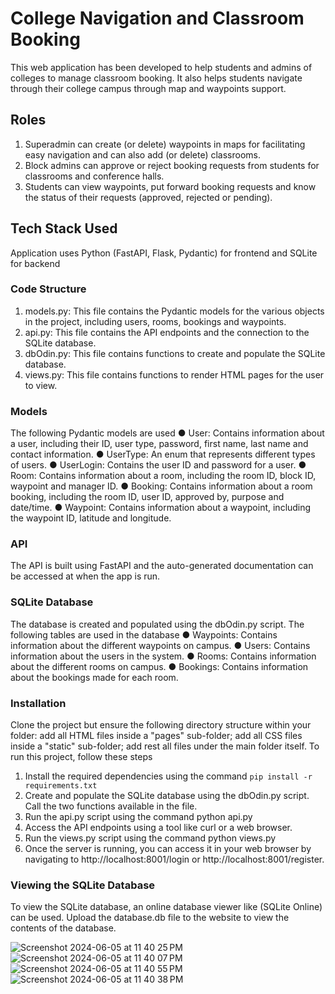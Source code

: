 # College Navigation and Classroom Booking
This web application has been developed to help students and admins of colleges to manage classroom booking. It also helps students navigate through their college campus through map and waypoints support. 

## Roles

1. Superadmin can create (or delete) waypoints in maps for facilitating easy navigation and can also add (or delete) classrooms.
2. Block admins can approve or reject booking requests from students for classrooms and conference halls.
3. Students can view waypoints, put forward booking requests and know the status of their requests (approved, rejected or pending).

## Tech Stack Used

Application uses Python (FastAPI, Flask, Pydantic) for frontend and SQLite for backend

### Code Structure
1. models.py: This file contains the Pydantic models for the various objects in the project, including users, rooms, bookings and waypoints.
2. api.py: This file contains the API endpoints and the connection to the SQLite database.
3. dbOdin.py: This file contains functions to create and populate the SQLite database.
4. views.py: This file contains functions to render HTML pages for the user to view.

### Models
The following Pydantic models are used
● User: Contains information about a user, including their ID, user type, password, first name, last name and contact information.
● UserType: An enum that represents different types of users.
● UserLogin: Contains the user ID and password for a user.
● Room: Contains information about a room, including the room ID, block ID, waypoint and manager ID.
● Booking: Contains information about a room booking, including the room ID, user ID, approved by, purpose and date/time.
● Waypoint: Contains information about a waypoint, including the waypoint ID, latitude and longitude.

### API
The API is built using FastAPI and the auto-generated documentation can be accessed at when the app is run.

### SQLite Database
The database is created and populated using the dbOdin.py script.
The following tables are used in the database
● Waypoints: Contains information about the different waypoints on campus.
● Users: Contains information about the users in the system.
● Rooms: Contains information about the different rooms on campus.
● Bookings: Contains information about the bookings made for each room.

### Installation
Clone the project but ensure the following directory structure within your folder: add all HTML files inside a "pages" sub-folder; add all CSS files inside a "static" sub-folder; add rest all files under the main folder itself.
To run this project, follow these steps
1. Install the required dependencies using the command ```pip install -r requirements.txt```
2. Create and populate the SQLite database using the dbOdin.py script. Call the two functions available in the file.
3. Run the api.py script using the command python api.py
4. Access the API endpoints using a tool like curl or a web browser.
5. Run the views.py script using the command python views.py
6. Once the server is running, you can access it in your web browser by navigating to http://localhost:8001/login or http://localhost:8001/register.

### Viewing the SQLite Database
To view the SQLite database, an online database viewer like (SQLite Online) can be used. Upload the database.db file to the website to view the contents of the database.

![Screenshot 2024-06-05 at 11 40 25 PM](https://github.com/SwethaatGH/collegenav/assets/98175379/3d1c4e23-d8be-4e71-8db7-f4d5ce9ab529)
![Screenshot 2024-06-05 at 11 40 07 PM](https://github.com/SwethaatGH/collegenav/assets/98175379/5d096761-8cd1-49ad-82e5-bf65382ef880)
![Screenshot 2024-06-05 at 11 40 55 PM](https://github.com/SwethaatGH/collegenav/assets/98175379/73e97997-6f9d-4b1d-8ea7-ac62b95e1639)
![Screenshot 2024-06-05 at 11 40 38 PM](https://github.com/SwethaatGH/collegenav/assets/98175379/2caa7aaa-74d8-4efe-9963-743538209b08)

